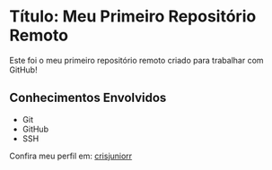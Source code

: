 # Título: Meu Primeiro Repositório Remoto

Este foi o meu primeiro repositório remoto criado para trabalhar com GitHub!


## Conhecimentos Envolvidos

- Git
- GitHub
- SSH

Confira meu perfil em: [crisjuniorr](https://github.com/crisjuniorr)